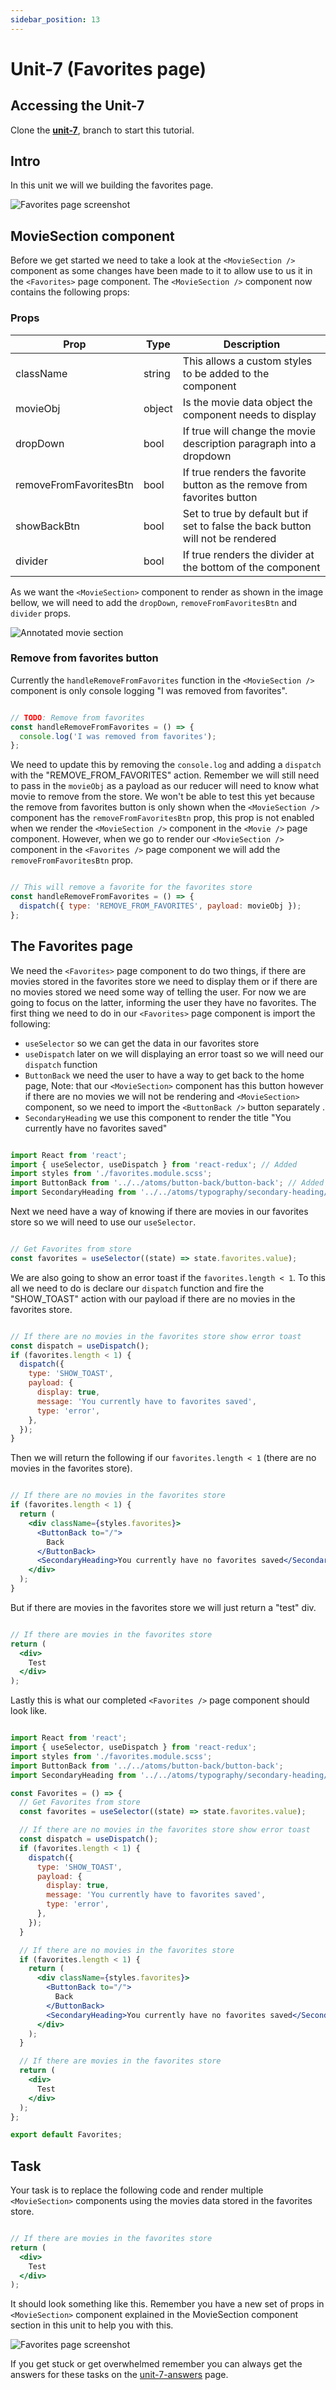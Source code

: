```yaml
---
sidebar_position: 13
---
```


# Unit-7 (Favorites page)

## Accessing the Unit-7

Clone the **[unit-7](https://github.com/paul-blackwell/movie-search/tree/unit-7)**, branch to start this tutorial.


## Intro

In this unit we will we building the favorites page. 

![Favorites page screenshot](/img/unit-7/favorites-page.png)

## MovieSection component

Before we get started we need to take a look at the `<MovieSection />` component as some changes have been made to it to allow use to us it in the `<Favorites>` page component. The `<MovieSection />` component now contains the following props:

### Props

| Prop                  | Type    | Description                                                                     |
|-----------------------|---------|---------------------------------------------------------------------------------|
|className              | string  | This allows a custom styles to be added to the component                        |
|movieObj               | object  | Is the movie data object the component needs to display                         |
|dropDown               | bool    | If true will change the movie description paragraph into a dropdown             |
|removeFromFavoritesBtn | bool    | If true renders the favorite button  as the remove from favorites button        |
|showBackBtn            | bool    | Set to true by default but if set to false the back button will not be rendered |
|divider                | bool    | If true renders the divider at the bottom of the component                      |

As we want the `<MovieSection>` component to render as shown in the image bellow, we will need to add the `dropDown`, `removeFromFavoritesBtn` and `divider` props.

![Annotated movie section](/img/unit-7/annotated-movie-section.png)

### Remove from favorites button

Currently the `handleRemoveFromFavorites` function in the `<MovieSection />` component is only console logging "I was removed from favorites". 

``` js

// TODO: Remove from favorites
const handleRemoveFromFavorites = () => {
  console.log('I was removed from favorites');
};

```

We need to update this by removing the `console.log` and adding a `dispatch` with the "REMOVE_FROM_FAVORITES" action. Remember we will still need to pass in the `movieObj` as a payload as our reducer will need to know what movie to remove from the store. We won't be able to test this yet because the remove from favorites button is only shown when the `<MovieSection />` component has the `removeFromFavoritesBtn` prop, this prop is not enabled when we render the  `<MovieSection />` component in the `<Movie />` page component. However, when we go to render our `<MovieSection />` component in the `<Favorites />` page component we will add the `removeFromFavoritesBtn` prop.

``` js

// This will remove a favorite for the favorites store
const handleRemoveFromFavorites = () => {
  dispatch({ type: 'REMOVE_FROM_FAVORITES', payload: movieObj });
};

```

## The Favorites page

We need the `<Favorites>` page component to do two things, if there are movies stored in the favorites store we need to display them or if there are no movies stored we need some way of telling the user. For now we are going to focus on the latter, informing the user they have no favorites. The first thing we need to do in our  `<Favorites>` page component is import the following:
- `useSelector` so we can get the data in our favorites store
- `useDispatch` later on we will displaying an error toast so we will need our `dispatch` function
- `ButtonBack` we need the user to have a way to get back to the home page, Note: that our `<MovieSection>` component has this button however if there are no movies we will not be rendering and `<MovieSection>` component, so we need to import the `<ButtonBack />` button separately .
- `SecondaryHeading` we use this component to render the title "You currently have no favorites saved"

``` js

import React from 'react';
import { useSelector, useDispatch } from 'react-redux'; // Added 
import styles from './favorites.module.scss';
import ButtonBack from '../../atoms/button-back/button-back'; // Added 
import SecondaryHeading from '../../atoms/typography/secondary-heading/secondary-heading'; // Added

```

Next we need have a way of knowing if there are movies in our favorites store so we will need to use our `useSelector`.

``` js

// Get Favorites from store
const favorites = useSelector((state) => state.favorites.value);

```


We are also going to show an error toast if the `favorites.length < 1`. To this all we need to do is declare our `dispatch` function and fire the "SHOW_TOAST" action with our payload if there are no movies in the favorites store.

``` js

// If there are no movies in the favorites store show error toast
const dispatch = useDispatch();
if (favorites.length < 1) {
  dispatch({
    type: 'SHOW_TOAST',
    payload: {
      display: true,
      message: 'You currently have to favorites saved',
      type: 'error',
    },
  });
}

```


Then we will return the following if our `favorites.length < 1` (there are no movies in the favorites store).
``` jsx

// If there are no movies in the favorites store
if (favorites.length < 1) {
  return (
    <div className={styles.favorites}>
      <ButtonBack to="/">
        Back
      </ButtonBack>
      <SecondaryHeading>You currently have no favorites saved</SecondaryHeading>
    </div>
  );
}

```

But if there are movies in the favorites store we will just return a "test" div.

``` jsx

// If there are movies in the favorites store
return (
  <div>
    Test
  </div>
);

```

Lastly this is what our completed `<Favorites />` page component should look like. 

``` jsx

import React from 'react';
import { useSelector, useDispatch } from 'react-redux';
import styles from './favorites.module.scss';
import ButtonBack from '../../atoms/button-back/button-back';
import SecondaryHeading from '../../atoms/typography/secondary-heading/secondary-heading';

const Favorites = () => {
  // Get Favorites from store
  const favorites = useSelector((state) => state.favorites.value);

  // If there are no movies in the favorites store show error toast
  const dispatch = useDispatch();
  if (favorites.length < 1) {
    dispatch({
      type: 'SHOW_TOAST',
      payload: {
        display: true,
        message: 'You currently have to favorites saved',
        type: 'error',
      },
    });
  }

  // If there are no movies in the favorites store
  if (favorites.length < 1) {
    return (
      <div className={styles.favorites}>
        <ButtonBack to="/">
          Back
        </ButtonBack>
        <SecondaryHeading>You currently have no favorites saved</SecondaryHeading>
      </div>
    );
  }

  // If there are movies in the favorites store
  return (
    <div>
      Test
    </div>
  );
};

export default Favorites;

```


## Task

Your task is to replace the following code and render multiple `<MovieSection>` components using the movies data stored in the favorites store.

``` jsx

// If there are movies in the favorites store
return (
  <div>
    Test
  </div>
);

```

It should look something like this. Remember you have a new set of props in `<MovieSection>` component explained in the MovieSection component section in this unit to help you with this.

![Favorites page screenshot](/img/unit-7/favorites-page.png)

If you get stuck or get overwhelmed remember you can always get the answers for these tasks
on the [unit-7-answers](/docs/unit-7-answers) page.
